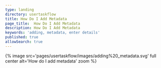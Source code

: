 ```yaml
---
type: landing
directory: usertaskflow
title: How Do I Add Metadata
page_title:  How Do I Add Metadata
description: How Do I Add Metadata
keywords: 'adding, metadata, enter details'
published: true
allowSearch: true
---
```

{% image src='pages/usertaskflow/images/adding%20_metadata.svg' full center alt='How do I add metadata' zoom %} 
